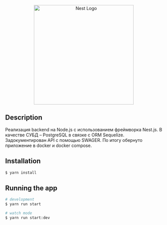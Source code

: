 <p align="center">
  <a href="http://nestjs.com/" target="blank"><img src="https://nestjs.com/img/logo_text.svg" width="320" alt="Nest Logo" /></a>
</p>

[circleci-image]: https://img.shields.io/circleci/build/github/nestjs/nest/master?token=abc123def456
[circleci-url]: https://circleci.com/gh/nestjs/nest

## Description

Реализация backend на Node.js с использованием фреймворка Nest.js. В качестве СУБД – PostgreSQL в связке с ORM Sequelize. Задокументирован API с помощью SWAGER. По итогу обернуто приложение в docker и docker compose.

## Installation

```bash
$ yarn install
```

## Running the app

```bash
# development
$ yarn run start

# watch mode
$ yarn run start:dev
